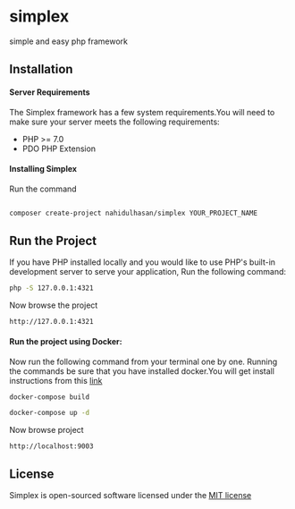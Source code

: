 # simplex

simple and easy php framework


## Installation

#### Server Requirements

The Simplex framework has a few system requirements.You will need to make sure your server meets the following requirements:

- PHP >= 7.0
- PDO PHP Extension


#### Installing Simplex

Run the command

```sh

composer create-project nahidulhasan/simplex YOUR_PROJECT_NAME

```

## Run the Project

If you have PHP installed locally and you would like to use PHP's built-in development server to serve your application, Run the following command:

```sh
php -S 127.0.0.1:4321

```
Now browse the project

```
http://127.0.0.1:4321
```
 

#### Run the project using Docker:

Now run the following command from your terminal one by one. Running the commands be sure that you have installed docker.You will get install instructions from this [link](https://docs.docker.com/)

```sh
docker-compose build

docker-compose up -d

```

Now browse project

```
http://localhost:9003
```

## License

Simplex is open-sourced software licensed under the [MIT license](http://opensource.org/licenses/MIT)

